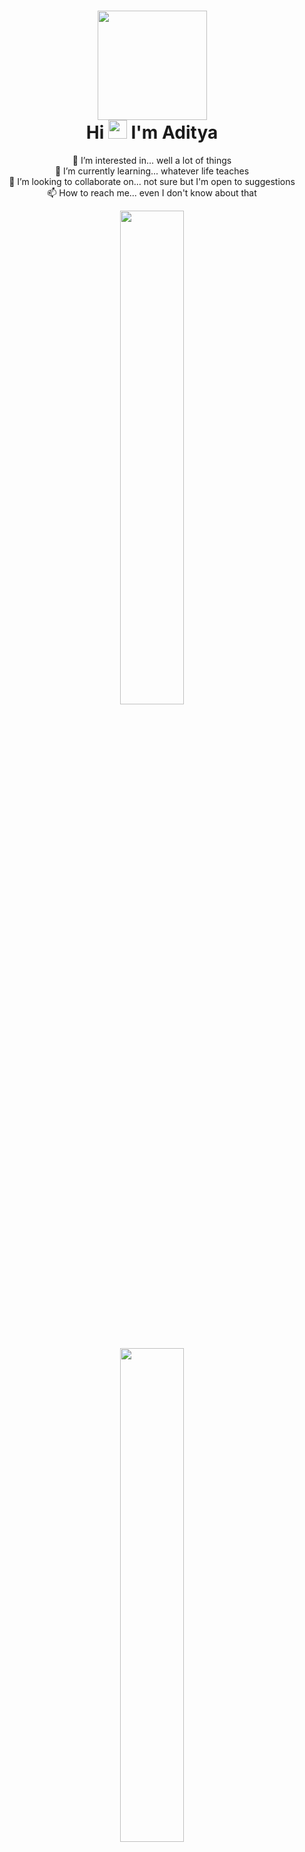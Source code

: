 <div>
  <h1 align="center"><img src="https://img1.hotstarext.com/image/upload/w_200,h_200,c_fill/feature/profile/5.png" height="175px" /> <br>
  Hi <img src="https://media.tenor.com/Wx9IEmZZXSoAAAAi/hi.gif" width="30px" height="30px"> I'm Aditya</h1>
</div>

<div>
<p align="center">
👀 I’m interested in... well a lot of things <br>
🌱 I’m currently learning... whatever life teaches <br>
💞️ I’m looking to collaborate on... not sure but I'm open to suggestions <br>
📫 How to reach me... even I don't know about that <br>
</p>
</div>

<!--<div>
  <img src="https://github-readme-stats.vercel.app/api?username=imAdityaSatya&theme=react&hide_border=true">  
</div> -->

<div>
  <p align="center">
    <img width="45%" src="https://github-readme-stats.vercel.app/api/top-langs/?username=imAdityaSatya&layout=compact&langs_count=8&theme=react&hide_border=true" style="margin-bottom: 20px;">
  </p>
</div> 
<br>

<div>
  <p align="center">
    <img width="45%" src="http://github-readme-streak-stats.herokuapp.com?user=imAdityaSatya&theme=react&hide_border=true" style="margin-bottom: 20px;">
  </p>
</div> 
<br>

<div>
  <p align="center">
    My other profiles:<br>
    <a href="https://www.linkedin.com/in/aditya-satya-55174b1a5/"><img src="https://blog-assets.hootsuite.com/wp-content/uploads/2018/09/In-2C-54px-R.png" width="px" height="30px"></a>, 
    <a href="https://auth.geeksforgeeks.org/user/adityasatya09/"><img src="https://media.geeksforgeeks.org/wp-content/uploads/20200716222246/Path-219.png" width="px" height="25px"></a>
  </p>
</div>

<!---
imAdityaSatya/imAdityaSatya is a ✨ special ✨ repository because its `README.md` (this file) appears on your GitHub profile.
You can click the Preview link to take a look at your changes.
--->
